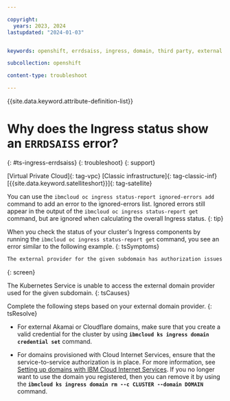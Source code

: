 ```yaml
---

copyright: 
  years: 2023, 2024
lastupdated: "2024-01-03"


keywords: openshift, errdsaiss, ingress, domain, third party, external domain

subcollection: openshift

content-type: troubleshoot

---
```


{{site.data.keyword.attribute-definition-list}}

# Why does the Ingress status show an `ERRDSAISS` error?
{: #ts-ingress-errdsaiss}
{: troubleshoot}
{: support}

[Virtual Private Cloud]{: tag-vpc} [Classic infrastructure]{: tag-classic-inf} [{{site.data.keyword.satelliteshort}}]{: tag-satellite}


You can use the `ibmcloud oc ingress status-report ignored-errors add` command to add an error to the ignored-errors list. Ignored errors still appear in the output of the `ibmcloud oc ingress status-report get` command, but are ignored when calculating the overall Ingress status.
{: tip}

When you check the status of your cluster's Ingress components by running the `ibmcloud oc ingress status-report get` command, you see an error similar to the following example.
{: tsSymptoms}


```sh
The external provider for the given subdomain has authorization issues (ERRDSAISS).
```
{: screen}


The Kubernetes Service is unable to access the external domain provider used for the given subdomain.
{: tsCauses}

Complete the following steps based on your external domain provider.
{: tsResolve}


- For external Akamai or Cloudflare domains, make sure that you create a valid credential for the cluster by using **`ibmcloud ks ingress domain credential set`** command.

- For domains provisioned with Cloud Internet Services, ensure that the service-to-service authorization is in place. For more information, see [Setting up domains with IBM Cloud Internet Services](/docs/openshift?topic=openshift-ingress-domains&interface=cli#ingress-domain-cis). If you no longer want to use the domain you registered, then you can remove it by using the **`ibmcloud ks ingress domain rm --c CLUSTER --domain DOMAIN`** command.



